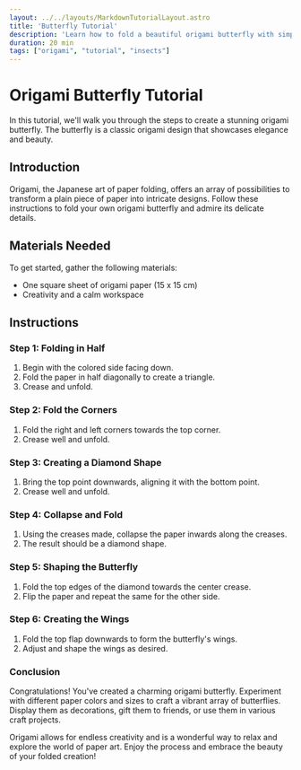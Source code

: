 ```yaml
---
layout: ../../layouts/MarkdownTutorialLayout.astro
title: 'Butterfly Tutorial'
description: 'Learn how to fold a beautiful origami butterfly with simple steps.'
duration: 20 min
tags: ["origami", "tutorial", "insects"]
---
```


# Origami Butterfly Tutorial

In this tutorial, we'll walk you through the steps to create a stunning origami butterfly. The butterfly is a classic origami design that showcases elegance and beauty.

## Introduction

Origami, the Japanese art of paper folding, offers an array of possibilities to transform a plain piece of paper into intricate designs. Follow these instructions to fold your own origami butterfly and admire its delicate details.

## Materials Needed

To get started, gather the following materials:

- One square sheet of origami paper (15 x 15 cm)
- Creativity and a calm workspace

## Instructions

### Step 1: Folding in Half
1. Begin with the colored side facing down.
2. Fold the paper in half diagonally to create a triangle.
3. Crease and unfold.

### Step 2: Fold the Corners
1. Fold the right and left corners towards the top corner.
2. Crease well and unfold.

### Step 3: Creating a Diamond Shape
1. Bring the top point downwards, aligning it with the bottom point.
2. Crease well and unfold.

### Step 4: Collapse and Fold
1. Using the creases made, collapse the paper inwards along the creases.
2. The result should be a diamond shape.

### Step 5: Shaping the Butterfly
1. Fold the top edges of the diamond towards the center crease.
2. Flip the paper and repeat the same for the other side.

### Step 6: Creating the Wings
1. Fold the top flap downwards to form the butterfly's wings.
2. Adjust and shape the wings as desired.

### Conclusion

Congratulations! You've created a charming origami butterfly. Experiment with different paper colors and sizes to craft a vibrant array of butterflies. Display them as decorations, gift them to friends, or use them in various craft projects.

Origami allows for endless creativity and is a wonderful way to relax and explore the world of paper art. Enjoy the process and embrace the beauty of your folded creation!
